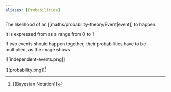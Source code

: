 ```yaml
---
aliases: [Probabilities]
---
```


The likelihood of an [[maths/probability-theory/Event|event]] to happen.

It is expressed from as a range from 0 to 1 

If two events should happen together, their probabilities have to be multiplied, as the image shows

![[independent-events.png]]

![[probability.png]][^1]

[^1]: [[Bayesian Notation]]